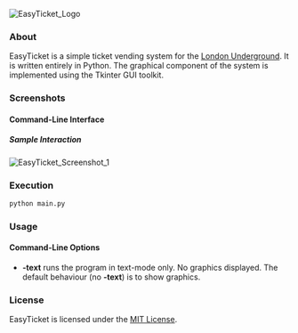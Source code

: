![EasyTicket_Logo](https://cloud.githubusercontent.com/assets/7763904/7895697/1069370c-066a-11e5-9914-1d0f1b787ced.png)

### About
EasyTicket is a simple ticket vending system for the [London Underground](http://en.wikipedia.org/wiki/London_Underground). It is written entirely in Python. The graphical component of the system is implemented using the Tkinter GUI toolkit.

### Screenshots
#### Command-Line Interface
##### Sample Interaction
![EasyTicket_Screenshot_1](https://cloud.githubusercontent.com/assets/7763904/7449338/fd570b8e-f201-11e4-9aab-16bf858b7911.png)

### Execution
```Bash
python main.py
```

### Usage
#### Command-Line Options
* **-text** runs the program in text-mode only. No graphics displayed. The default behaviour (no **-text**) is to show graphics.

### License
EasyTicket is licensed under the [MIT License](https://github.com/elailai94/EasyTicket/blob/master/LICENSE.md).
